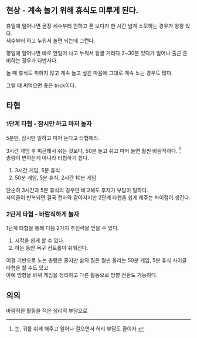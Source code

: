 
## 현상 - 계속 놀기 위해 휴식도 미루게 된다.

휴일에 일어나면 곧장 세수부터 안하고 폰 보다가 한 시간 넘게 소모하는 경우가 왕왕 있다.  
세수부터 하고 누워서 놀면 되는데 그런다.

평일에 일어나면 바로 안일어 나고 누워서 뒹굴 거리다 2~30분 있다가 일어나 출근 준비하는 경우가 다반사다.

놀 때 휴식도 취하지 않고 계속 놀고 싶은 마음에 그대로 계속 노는 경우도 많다.

그럴 때 써먹으면 좋은 trick이다.

## 타협

### 1단계 타협 - 잠시만 하고 마저 놀자

5분만, 잠시만 일하고 마저 논다고 타협해라.

3시간 게임 후 피곤해서 쉬는 것보다, 50분 놀고 쉬고 마저 놀면 훨씬 바람직하다. [^1]  
총량이 변하는게 아니라 타협하기 쉽다.

1. 3시간 게임, 5분 휴식
2. 50분 게임, 5분 휴식, 2시간 10분 게임

단순히 3시간과 5분 휴식의 경우만 비교해도 후자가 부담이 덜하다.  
사이클이 반복되면 결국 전자와 같아지지만 2단계 타협을 쉽게 해주는 차이점이 생긴다.

### 2단계 타협 - 바람직하게 놀자

1단계 타협을 통해 다음 2가지 추진력을 얻을 수 있다.

1. 시작을 쉽게 할 수 있다.
2. 하는 동안 욕구 컨트롤이 쉬워진다.

이걸 기반으로 노는 총량은 줄지만 삶의 질은 훨씬 올리는 50분 게임, 5분 휴식 사이클 타협을 할 수도 있고  
아예 방향을 바꿔 게임을 정리하고 다른 활동으로 방향 전환도 가능하다.

## 의의

바람직한 활동을 적은 심리적 부담으로

[^1]: 눈, 귀를 쉬게 해주고 일어나 걸으면서 허리 부담도 줄이자.
